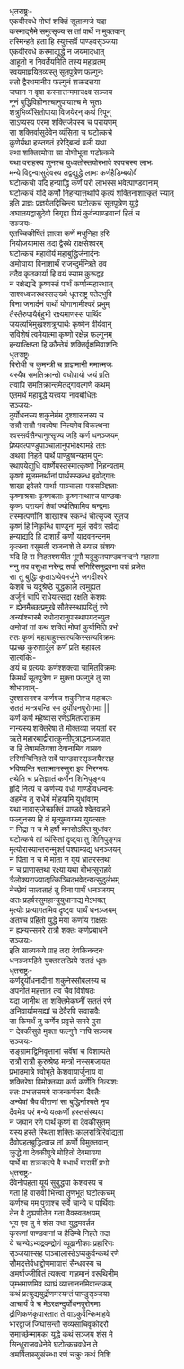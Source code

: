 धृतराष्ट्रः-   
एकवीरवधे मोघां शक्तिं सूतात्मजे यदा  
कस्माद्भैमे समुत्सृज्य स तां पार्थे न मुक्तवान्  
तस्मिन्हते हता हि स्युस्सर्वे पाण्डवसृञ्जयाः  
एकवीरवधे कस्माद्युद्धे न जयमादधात्  
आहूतो न निवर्तेयमिति तस्य महाव्रतम्  
स्वयमाह्वयितव्यस्तु सूतपुत्रेण फल्गुनः  
ततो द्वैरथमानीय फल्गुनं शक्रदत्तया  
जघान न वृषा कस्मात्तन्ममाचक्ष्व सञ्जय  
नूनं बुद्धिविहीनश्चानुपायाश्च मे सुताः  
शत्रुभिर्व्यंसितोपाया विजयेरन् कथं रिपून्  
साऽप्यस्य परमा शक्तिर्जयस्य च परायणम्  
सा शक्तिर्वासुदेवेन व्यंसिता च घटोत्कचे  
कुणेर्यथा हस्तगतं हरेद्बिल्वं बली यथा  
तथा शक्तिरमोघा सा मोघीभूता घटोत्कचे  
यथा वराहस्य शुनश्च युध्यतोस्तयोरभावे श्वपचस्य लाभः  
मन्ये विद्वन्वासुदेवस्य तद्वद्युद्धे लाभः कर्णहैडिम्बयोर्वै  
घटोत्कचो यदि हन्याद्धि कर्णं परो लाभस्स भवेत्पाण्डवानाम्  
घटोत्कचं यदि कर्णो निहन्यात्तथापि कृत्यं शक्तिनाशात्कृतं स्यात्  
इति प्राज्ञः प्रज्ञयैतद्विचिन्त्य घटोत्कचं सूतपुत्रेण युद्धे  
अघातयद्वासुदेवो निगृह्य प्रियं कुर्वन्पाण्डवानां हितं च  
सञ्जयः-  
एतच्चिकीर्षितं ज्ञात्वा कर्णे मधुनिहा हरिः  
नियोजयामास तदा द्वैरथे राक्षसेश्वरम्  
घटोत्कचं महावीर्यं महाबुद्धिर्जनार्दनः  
अमोघाया विनाशार्थं राजन्दुर्मन्त्रिते तव  
तदैव कृतकार्या हि वयं स्याम कुरूद्वह  
न रक्षेद्यदि कृष्णस्तं पार्थं कर्णान्महारथात्  
साश्वध्वजरथस्सङ्ख्ये धृतराष्ट्र पतेद्भुवि  
विना जनार्दनं पार्थो योगानामीश्वरं प्रभुम्  
तैस्तैरुपायैर्बहुभी रक्ष्यमाणस्स पार्थिव  
जयत्यभिमुखश्शत्रून्पार्थः कृष्णेन वीर्यवान्  
सविशेषं त्वमेयात्मा कृष्णो रक्षेन्न फल्गुनम्  
हन्यात्क्षिप्ता हि कौन्तेयं शक्तिर्वृक्षमिवाशनिः  
धृतराष्ट्रः-  
विरोधी च कुमन्त्री च प्राज्ञमानी ममात्मजः  
यस्यैष समतिक्रान्तो वधोपायो जयं प्रति  
तवापि समतिक्रान्तमेतद्गावल्गणे कथम्  
एतमर्थं महाबुद्धे यत्त्वया नावबोधितः  
सञ्जयः-   
दुर्योधनस्य शकुनेर्मम दुश्शासनस्य च  
रात्रौ रात्रौ भवत्येषा नित्यमेव विकत्थना  
श्वस्सर्वसैन्यानुत्सृज्य जहि कर्ण धनञ्जयम्  
प्रेष्यवत्पाण्डुपाञ्चालानुपभोक्ष्यामहे ततः  
अथवा निहते पार्थे पाण्डुष्वन्यतमं पुनः  
स्थापयेद्युधि वार्ष्णेयस्तस्मात्कृष्णो निहन्यताम्  
कृष्णो मूलमनर्थानां पार्थस्स्कन्ध इवोद्गतः  
शाखा इवेतरे पार्थाः पाञ्चालाः पत्रसञ्ज्ञिताः  
कृष्णाश्रयाः कृष्णबलाः कृष्णनाथाश्च पाण्डवाः  
कृष्णः परायणं तेषां ज्योतिषामिव चन्द्रमाः  
तस्मात्पर्णानि शाखाश्च स्कन्धं चोत्सृज्य सूतज  
कृष्णं हि निकृन्धि पाण्डूनां मूलं सर्वत्र सर्वदा  
हन्याद्यदि हि दाशार्हं कर्णो यादवनन्दनम्  
कृत्स्ना वसुमती राजन्वशे ते स्यान्न संशयः  
यदि हि स निहतश्शयीत भूमौ यदुकुलपाण्डवनन्दनो महात्मा  
ननु तव वसुधा नरेन्द्र सर्वा सगिरिसमुद्रवना वशं व्रजेत  
सा तु बुद्धिः कृताऽप्येवमर्जुने जगदीश्वरे  
केशवे च यदुश्रेष्ठे युद्धकाले त्वमुह्यत  
अर्जुनं चापि राधेयात्सदा रक्षति केशवः  
न ह्येनमैच्छत्प्रमुखे सौतेस्स्थापयितुं रणे  
अन्यांश्चास्मै रथोदारानुपास्थापयदच्युतः  
अमोघां तां कथं शक्तिं मोघां कुर्यामिति प्रभो  
ततः कृष्णं महाबाहुस्सात्यकिस्सत्यविक्रमः  
पप्रच्छ कुरुशार्दूल कर्णं प्रति महाबलः  
सात्यकिः-  
अयं च प्रत्ययः कर्णश्शक्त्या चामितविक्रमः  
किमर्थं सूतपुत्रेण न मुक्ता फल्गुने तु सा  
श्रीभगवान्-   
दुश्शासनश्च कर्णश्च शकुनिश्च महाबलः  
सततं मन्त्रयन्ति स्म दुर्योधनपुरोगमाः ||  
कर्ण कर्ण महेष्वास रणेऽमितपराक्रम  
नान्यस्य शक्तिरेषा ते मोक्तव्या जयतां वर  
ऋते महारथाद्वीरात्कुन्तीपुत्राद्धनञ्जयात्  
स हि तेषामतियशा देवानामिव वासवः  
तस्मिन्विनिहते सर्वे पाण्डवास्सृञ्जयैस्सह  
भविष्यन्ति गतात्मानस्सुरा इव निरग्नयः  
तथेति च प्रतिज्ञातं कर्णेन शिनिपुङ्गव  
हृदि नित्यं च कर्णस्य वधो गाण्डीवधन्वनः  
अहमेव तु राधेयं मोहयामि युधांवरम्  
यथा नावासृजेच्छक्तिं पाण्डवे श्वेतवाहने  
फल्गुनस्य हि तं मृत्युमवगम्य युयत्सतः  
न निद्रा न च मे हर्षो मनसोऽस्ति युधांवर  
घटोत्कचे तां व्यंसितां दृष्ट्वा तु शिनिपुङ्गव  
मृत्योरास्यान्तरान्मुक्तं पश्याम्यद्य धनञ्जयम्  
न पिता न च मे माता न यूयं भ्रातरस्तथा  
न च प्राणास्तथा रक्ष्या यथा बीभत्सुराहवे  
त्रैलोक्यराज्याद्यत्किञ्चिद्भवेदन्यत्सुदुर्लभम्  
नेच्छेयं सात्वताहं तु विना पार्थं धनञ्जयम्  
अतः प्रहर्षस्सुमहान्युयुधानाद्य मेऽभवत्  
मृत्योः प्रत्यागतमिव दृष्ट्वा पार्थं धनञ्जयम्  
अतश्च प्रहितो युद्धे मया कर्णाय राक्षसः  
न ह्यन्यस्समरे रात्रौ शक्तः कर्णप्रबाधने  
सञ्जयः-   
इति सात्यकये प्राह तदा देवकिनन्दनः  
धनञ्जयहिते युक्तस्तत्प्रिये सततं धृतः  
धृतराष्ट्रः-  
कर्णदुर्योधनादीनां शकुनेस्सौबलस्य च  
अपनीतं महत्तात तव चैव विशेषतः  
यदा जानीथ तां शक्तिमेकघ्नीं सततं रणे  
अनिवार्यामसह्यां च देवैरपि सवासवैः  
सा किमर्थं तु कर्णेन प्रवृत्ते समरे पुरा  
न देवकीसुते मुक्ता फल्गुने नापि सञ्जय  
सञ्जयः-   
सङ्ग्रामाद्विनिवृत्तानां सर्वेषां च विशाम्पते  
रात्रौ रात्रौ कुरुश्रेष्ठ मन्त्रो नस्समजायत  
प्रभातमात्रे श्वोभूते केशवायार्जुनाय वा  
शक्तिरेषा विमोक्तव्या कर्ण कर्णेति नित्यशः  
ततः प्रभातसमये राजन्कर्णस्य दैवतैः  
अन्येषां चैव वीराणां सा बुद्धिर्नाश्यते नृप  
दैवमेव परं मन्ये यत्कर्णो हस्तसंस्थया  
न जघान रणे पार्थं कृष्णं वा देवकीसुतम्  
यस्य हस्ते स्थिता शक्तिः कालरात्रिरिवोद्यता  
दैवोपहतबुद्धित्वान्न तां कर्णो विमुक्तवान्  
क्रुद्धे वा देवकीपुत्रे मोहितो देवमायया  
पार्थे वा शक्रकल्पे वै वधार्थं वासवीं प्रभो  
धृतराष्ट्रः-  
दैवेनोपहता यूयं सुबुद्ध्या केशवस्य च  
गता हि वासवी भित्त्वा तृणभूतं घटोत्कचम्  
कर्णश्च मम पुत्राश्च सर्वे चान्ये च पार्थिवाः  
तेन वै दुष्प्रणीतेन गता वैवस्वतक्षयम्  
भूय एव तु मे शंस यथा युद्धमवर्तत  
कृरूणां पाण्डवानां च हैडिम्बे निहते तदा  
ये चान्येऽभ्यद्रवन्द्रोणं व्यूढानीकाः प्रहारिणः  
सृञ्जयास्सह पाञ्चालास्तेऽप्यकुर्वन्कथं रणे  
सौमदत्तेर्वधाद्द्रोणमायात्तं सैन्धवस्य च  
अमर्षाज्जीवितं त्यक्त्वा गाहमानं वरूथिनीम्  
जृम्भमाणमिव व्याघ्रं व्यात्ताननमिवान्तकम्  
कथं प्रत्युद्ययुर्द्रोणमस्यन्तं पाण्डुसृञ्जयाः  
आचार्यं ये च मेऽरक्षन्दुर्योधनपुरोगमाः  
द्रौणिकर्णकृपास्तात ते वाऽकुर्वन्किमाहवे  
भारद्वाजं जिघांसन्तौ सव्यसाचिवृकोदरौ  
समार्च्छन्मामका युद्धे कथं सञ्जय शंस मे  
सिन्धुराजवधेनेमे घटोत्कचवधेन ते  
अमर्षितास्सुसंरब्धा रणं चक्रुः कथं निशि  
